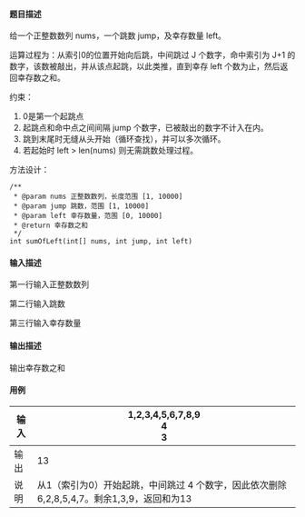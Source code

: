 #### 题目描述

给一个正整数数列 nums，一个跳数 jump，及幸存数量 left。

运算过程为：从索引0的位置开始向后跳，中间跳过 J 个数字，命中索引为 J+1 的数字，该数被敲出，并从该点起跳，以此类推，直到幸存 left 个数为止，然后返回幸存数之和。

约束：

1. 0是第一个起跳点
2. 起跳点和命中点之间间隔 jump 个数字，已被敲出的数字不计入在内。
3. 跳到末尾时无缝从头开始（循环查找），并可以多次循环。
4. 若起始时 left > len(nums) 则无需跳数处理过程。

方法设计：

```
/**
 * @param nums 正整数数列，长度范围 [1, 10000]
 * @param jump 跳数，范围 [1, 10000]
 * @param left 幸存数量，范围 [0, 10000]
 * @return 幸存数之和
 */
int sumOfLeft(int[] nums, int jump, int left)
```

#### 输入描述

第一行输入正整数数列

第二行输入跳数

第三行输入幸存数量

#### 输出描述

输出幸存数之和

#### 用例


| 输入 | 1,2,3,4,5,6,7,8,9<br/>4<br/>3                                                              |
| ------ | -------------------------------------------------------------------------------------------- |
| 输出 | 13                                                                                         |
| 说明 | 从1（索引为0）开始起跳，中间跳过 4 个数字，因此依次删除 6,2,8,5,4,7。剩余1,3,9，返回和为13 |
